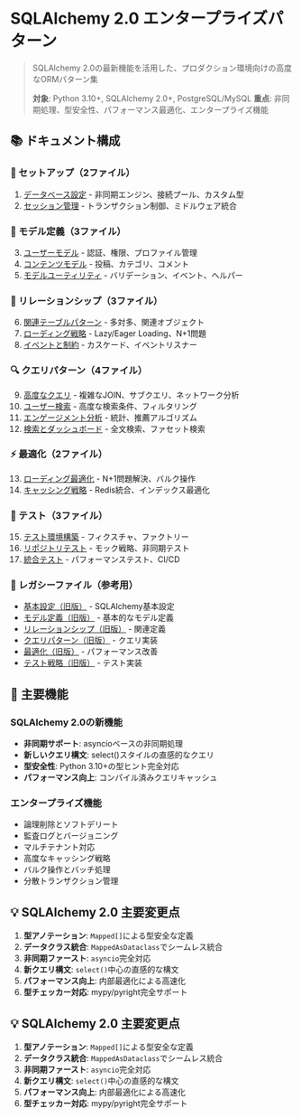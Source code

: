 # SQLAlchemy 2.0 エンタープライズパターン

> SQLAlchemy 2.0の最新機能を活用した、プロダクション環境向けの高度なORMパターン集
> 
> **対象**: Python 3.10+, SQLAlchemy 2.0+, PostgreSQL/MySQL
> **重点**: 非同期処理、型安全性、パフォーマンス最適化、エンタープライズ機能

## 📚 ドキュメント構成

### 🔧 セットアップ（2ファイル）
1. [データベース設定](./01-database-config.md) - 非同期エンジン、接続プール、カスタム型
2. [セッション管理](./01-session-management.md) - トランザクション制御、ミドルウェア統合

### 📝 モデル定義（3ファイル）
3. [ユーザーモデル](./02-user-models.md) - 認証、権限、プロファイル管理
4. [コンテンツモデル](./02-content-models.md) - 投稿、カテゴリ、コメント
5. [モデルユーティリティ](./02-model-utilities.md) - バリデーション、イベント、ヘルパー

### 🔗 リレーションシップ（3ファイル）
6. [関連テーブルパターン](./03-association-patterns.md) - 多対多、関連オブジェクト
7. [ローディング戦略](./03-relationship-loading.md) - Lazy/Eager Loading、N+1問題
8. [イベントと制約](./03-relationship-events.md) - カスケード、イベントリスナー

### 🔍 クエリパターン（4ファイル）
9. [高度なクエリ](./04-advanced-queries.md) - 複雑なJOIN、サブクエリ、ネットワーク分析
10. [ユーザー検索](./04-user-search.md) - 高度な検索条件、フィルタリング
11. [エンゲージメント分析](./04-engagement-analytics.md) - 統計、推薦アルゴリズム
12. [検索とダッシュボード](./04-search-dashboard.md) - 全文検索、ファセット検索

### ⚡ 最適化（2ファイル）
13. [ローディング最適化](./05-loading-optimization.md) - N+1問題解決、バルク操作
14. [キャッシング戦略](./05-caching-indexing.md) - Redis統合、インデックス最適化

### 🧪 テスト（3ファイル）
15. [テスト環境構築](./06-test-setup.md) - フィクスチャ、ファクトリー
16. [リポジトリテスト](./06-repository-tests.md) - モック戦略、非同期テスト
17. [統合テスト](./06-performance-integration.md) - パフォーマンステスト、CI/CD

### 📖 レガシーファイル（参考用）
- [基本設定（旧版）](./01-setup.md) - SQLAlchemy基本設定
- [モデル定義（旧版）](./02-models.md) - 基本的なモデル定義
- [リレーションシップ（旧版）](./03-relationships.md) - 関連定義
- [クエリパターン（旧版）](./04-queries.md) - クエリ実装
- [最適化（旧版）](./05-optimization.md) - パフォーマンス改善
- [テスト戦略（旧版）](./06-testing.md) - テスト実装

## 🎯 主要機能

### SQLAlchemy 2.0の新機能
- **非同期サポート**: asyncioベースの非同期処理
- **新しいクエリ構文**: select()スタイルの直感的なクエリ
- **型安全性**: Python 3.10+の型ヒント完全対応
- **パフォーマンス向上**: コンパイル済みクエリキャッシュ

### エンタープライズ機能
- 論理削除とソフトデリート
- 監査ログとバージョニング
- マルチテナント対応
- 高度なキャッシング戦略
- バルク操作とバッチ処理
- 分散トランザクション管理

## 💡 SQLAlchemy 2.0 主要変更点

1. **型アノテーション**: `Mapped[]`による型安全な定義
2. **データクラス統合**: `MappedAsDataclass`でシームレス統合
3. **非同期ファースト**: `asyncio`完全対応
4. **新クエリ構文**: `select()`中心の直感的な構文
5. **パフォーマンス向上**: 内部最適化による高速化
6. **型チェッカー対応**: mypy/pyright完全サポート

## 💡 SQLAlchemy 2.0 主要変更点

1. **型アノテーション**: `Mapped[]`による型安全な定義
2. **データクラス統合**: `MappedAsDataclass`でシームレス統合
3. **非同期ファースト**: `asyncio`完全対応
4. **新クエリ構文**: `select()`中心の直感的な構文
5. **パフォーマンス向上**: 内部最適化による高速化
6. **型チェッカー対応**: mypy/pyright完全サポート